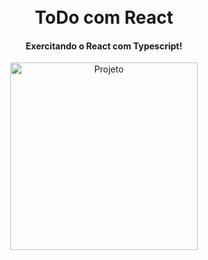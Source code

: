 <h1 align="center">
<br> ToDo com React
</h1>

<h4 align="center">
  Exercitando o React com Typescript!
</h4>

<p align="center">
<img height="300em" alt="Projeto" src="https://i.ibb.co/02nQTkR/Captura-de-tela-2023-01-15-204755.png"/>
</p>
